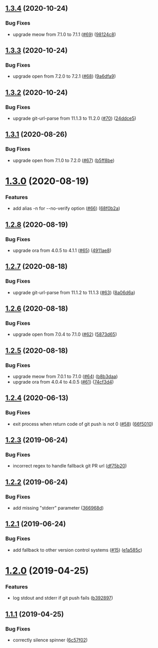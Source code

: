 ## [1.3.4](https://github.com/tobiasbueschel/git-push-pr/compare/v1.3.3...v1.3.4) (2020-10-24)


### Bug Fixes

* upgrade meow from 7.1.0 to 7.1.1 ([#69](https://github.com/tobiasbueschel/git-push-pr/issues/69)) ([98124c8](https://github.com/tobiasbueschel/git-push-pr/commit/98124c8ede754e2fa16bee04428b979c994f5b62))

## [1.3.3](https://github.com/tobiasbueschel/git-push-pr/compare/v1.3.2...v1.3.3) (2020-10-24)


### Bug Fixes

* upgrade open from 7.2.0 to 7.2.1 ([#68](https://github.com/tobiasbueschel/git-push-pr/issues/68)) ([9a6dfa9](https://github.com/tobiasbueschel/git-push-pr/commit/9a6dfa969f48d2ba3bd7b78e6bda13618438f8d6))

## [1.3.2](https://github.com/tobiasbueschel/git-push-pr/compare/v1.3.1...v1.3.2) (2020-10-24)


### Bug Fixes

* upgrade git-url-parse from 11.1.3 to 11.2.0 ([#70](https://github.com/tobiasbueschel/git-push-pr/issues/70)) ([24ddce5](https://github.com/tobiasbueschel/git-push-pr/commit/24ddce56a1adda021e469b0618c71a45f9ee038f))

## [1.3.1](https://github.com/tobiasbueschel/git-push-pr/compare/v1.3.0...v1.3.1) (2020-08-26)


### Bug Fixes

* upgrade open from 7.1.0 to 7.2.0 ([#67](https://github.com/tobiasbueschel/git-push-pr/issues/67)) ([b5ff8be](https://github.com/tobiasbueschel/git-push-pr/commit/b5ff8be86ed8bbbda7a7abbc14f616218f02e54c))

# [1.3.0](https://github.com/tobiasbueschel/git-push-pr/compare/v1.2.8...v1.3.0) (2020-08-19)


### Features

* add alias -n for --no-verify option ([#66](https://github.com/tobiasbueschel/git-push-pr/issues/66)) ([68f0b2a](https://github.com/tobiasbueschel/git-push-pr/commit/68f0b2ac277792fa4cfc85244dc5766f3eefea00))

## [1.2.8](https://github.com/tobiasbueschel/git-push-pr/compare/v1.2.7...v1.2.8) (2020-08-19)


### Bug Fixes

* upgrade ora from 4.0.5 to 4.1.1 ([#65](https://github.com/tobiasbueschel/git-push-pr/issues/65)) ([4911ae8](https://github.com/tobiasbueschel/git-push-pr/commit/4911ae8bad73bcc3a00842f0a261911e6e053508))

## [1.2.7](https://github.com/tobiasbueschel/git-push-pr/compare/v1.2.6...v1.2.7) (2020-08-18)


### Bug Fixes

* upgrade git-url-parse from 11.1.2 to 11.1.3 ([#63](https://github.com/tobiasbueschel/git-push-pr/issues/63)) ([8a06d6a](https://github.com/tobiasbueschel/git-push-pr/commit/8a06d6a5c2449860018970af687e650315f258c0))

## [1.2.6](https://github.com/tobiasbueschel/git-push-pr/compare/v1.2.5...v1.2.6) (2020-08-18)


### Bug Fixes

* upgrade open from 7.0.4 to 7.1.0 ([#62](https://github.com/tobiasbueschel/git-push-pr/issues/62)) ([5873d65](https://github.com/tobiasbueschel/git-push-pr/commit/5873d6561319d942d0cf8f8ce94999144c7d7707))

## [1.2.5](https://github.com/tobiasbueschel/git-push-pr/compare/v1.2.4...v1.2.5) (2020-08-18)


### Bug Fixes

* upgrade meow from 7.0.1 to 7.1.0 ([#64](https://github.com/tobiasbueschel/git-push-pr/issues/64)) ([b8b3daa](https://github.com/tobiasbueschel/git-push-pr/commit/b8b3daa90b4d763d5a3b26008b1a89b947d6a85a))
* upgrade ora from 4.0.4 to 4.0.5 ([#61](https://github.com/tobiasbueschel/git-push-pr/issues/61)) ([74cf3d4](https://github.com/tobiasbueschel/git-push-pr/commit/74cf3d45a119ad9e172d0525176e771746753c80))

## [1.2.4](https://github.com/tobiasbueschel/git-push-pr/compare/v1.2.3...v1.2.4) (2020-06-13)


### Bug Fixes

* exit process when return code of git push is not 0 ([#58](https://github.com/tobiasbueschel/git-push-pr/issues/58)) ([66f5010](https://github.com/tobiasbueschel/git-push-pr/commit/66f5010e219417aa0726b864f66f085b019c2f9c))

## [1.2.3](https://github.com/tobiasbueschel/git-push-pr/compare/v1.2.2...v1.2.3) (2019-06-24)


### Bug Fixes

* incorrect regex to handle fallback git PR url ([df75b20](https://github.com/tobiasbueschel/git-push-pr/commit/df75b20))

## [1.2.2](https://github.com/tobiasbueschel/git-push-pr/compare/v1.2.1...v1.2.2) (2019-06-24)


### Bug Fixes

* add missing "stderr" parameter ([366968d](https://github.com/tobiasbueschel/git-push-pr/commit/366968d))

## [1.2.1](https://github.com/tobiasbueschel/git-push-pr/compare/v1.2.0...v1.2.1) (2019-06-24)


### Bug Fixes

* add fallback to other version control systems ([#15](https://github.com/tobiasbueschel/git-push-pr/issues/15)) ([e1a585c](https://github.com/tobiasbueschel/git-push-pr/commit/e1a585c))

# [1.2.0](https://github.com/tobiasbueschel/git-push-pr/compare/v1.1.1...v1.2.0) (2019-04-25)


### Features

* log stdout and stderr if git push fails ([b392897](https://github.com/tobiasbueschel/git-push-pr/commit/b392897))

## [1.1.1](https://github.com/tobiasbueschel/git-push-pr/compare/v1.1.0...v1.1.1) (2019-04-25)


### Bug Fixes

* correctly silence spinner ([6c57f02](https://github.com/tobiasbueschel/git-push-pr/commit/6c57f02))

